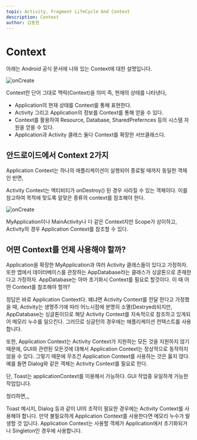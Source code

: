 ```yaml
---
topic: Activity, Fragment LifeCycle And Context
description: Context
author: 김동현
---
```


# Context

아래는 Android 공식 문서에 나와 있는 Context에 대한 설명입니다.

![onCreate](https://github.com/net772/Study/blob/main/1.%20Activity,%20Fragment%20LifeCycle%20And%20Context/donghyun/preview/ContextDescription.png?raw=true)

Context란 단어 그대로 맥락(Context)을 의미 즉, 현재의 상태를 나타낸다,

- Application의 현재 상태를 Context를 통해 표현한다.
- Activity 그리고 Application의 정보를 Context를 통해 얻을 수 있다.
- Context를 활용하여 Resource, Database, SharedPrefernces 등의 시스템 자원을 얻을 수 있다.
- Application과 Activity 클래스 둘다 Context를 확장한 서브클래스다.


## 안드로이드에서 Context 2가지

Application Context는 하나의 애플리케이션이 실행되어 종료될 때까지 동일한 객체인 반면,

Activity Context는 액티비티가 onDestroy() 된 경우 사라질 수 있는 객체이다. 이를 참고하여 목적에 맞도록 알맞은 종류의 context를 참조해야 한다.

![onCreate](https://github.com/net772/Study/blob/main/1.%20Activity,%20Fragment%20LifeCycle%20And%20Context/donghyun/preview/Context.png?raw=true)


MyApplication이나 MainActivity나 다 같은 Context지만 Scope가 상이하고, Activity의 경우 Application Context를 참조할 수 있다.

 
## 어떤 Context를 언제 사용해야 할까?
Application을 확장한 MyApplication과 여러 Activity 클래스들이 있다고 가정하자. 또한 앱에서 데이터베이스를 관장하는 AppDatabase라는 클래스가 싱글톤으로 존재한다고 가정하자. AppDatabase는 아마 초기화시 Context를 필요로 할것이다. 이 때 어떤 Context를 참조해야 할까?

 

정답은 바로 Application Context다. 왜냐면 Activity Context를 전달 한다고 가정했을 때, Activity는 생명주기에 따라 어느시점에 분명히 소멸(Destryed)되지만, AppDatabase는 싱글톤이므로 해당 Activity Context를 지속적으로 참조하고 있게되어 메모리 누수를 일으킨다. 그러므로 싱글턴의 경우에는 애플리케이션 컨택스트를 사용합니다.

 

또한, Application Context는 Activity Context가 지원하는 모든 것을 지원하지 않기 때문에, GUI와 관련된 모든것에 대해서 Application Context는 정상적으로 동작하지 않을 수 있다. 그렇기 때문에 무조건 Application Context를 사용하는 것은 옳지 않다. 예를 들면 Dialog와 같은 객체는 Activity Context를 필요로 한다.

단, Toast는 applicationContext를 이용해서 가능하다. GUI 작업중 유일하게 가능한 작업입니다.

 

정리하면,,,

Toast 메시지, Dialog 등과 같이 UI의 조작이 필요한 경우에는 Activity Context를 사용해야 합니다. 만약 불필요하게 Application Context를 사용한다면 메모리 누수가 발생할 것 입니다. Application Context는 사용할 객체가 Application에서 초기화되거나 Singleton인 경우에 사용합니다. 
